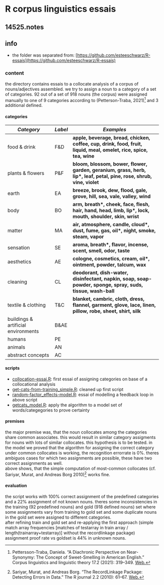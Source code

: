 # R corpus linguistics essais
## 14525.notes
## info
- the folder was separated from: [https://github.com/esteeschwarz/R-essais](https://github.com/esteeschwarz/R-essais)

### content
the directory contains essais to a collocate analysis of a corpus of nouns/adjectives assembled. 
we try to assign a noun to a category of a set of categories. 92 out of a set of 918 nouns (the corpus) were assigned manually to one of 9 categories according to (Petterson-Traba, 2021)[^1] and 3 additional defined.

#### categories

| ***Category***                      | ***Label*** | ***Examples***                                                                                                        |
| ----------------------------------- | ----------- | --------------------------------------------------------------------------------------------------------------------- |
| food & drink                        | F&D         | **apple, beverage, bread, chicken, coffee, cup, drink, food, fruit, liquid, meal, omelet, rice, spice, tea, wine**    |
| plants & flowers                    | P&F         | **bloom, blossom, bower, flower, garden, geranium, grass, herb, lip\*, leaf, petal, pine, rose, shrub, vine, violet** |
| earth                               | EA          | **breeze, brook, dew, flood, gale, grove, hill, sea, vale, valley, wind**                                             |
| body                                | BO          | **arm, breath\*, cheek, face, flesh, hair, hand, head, limb, lip\*, lock, mouth, shoulder, skin, wrist**              |
| matter                              | MA          | **air, atmosphere, candle, cloud\*, dust, fume, gas, oil\*, night, smoke, steam, vapor**                              |
| sensation                           | SE          | **aroma, breath\*, flavor, incense, scent, smell, odor, taste**                                                       |
| aesthetics                          | AE          | **cologne, cosmetics, cream, oil\*, ointment, powder, talcum, wax**                                                   |
| cleaning                            | CL          | **deodorant, dish-water, disinfectant, napkin, soap, soap-powder, sponge, spray, suds, tissue, wash-ball**            |
| textile & clothing                  | T&C         | **blanket, cambric, cloth, dress, flannel, garment, glove, lace, linen, pillow, robe, sheet, shirt, silk**            |
| buildings & artificial environments | B&AE        |                                                                                                                       |
| humans                              | PE          |                                                                                                                       |
| animals                             | AN          |                                                                                                                       |
| abstract concepts                   | AC          |                                                                                                                       |


#### scripts
- [collocation-essai.R](collocation-essai.R): first essai of assigning categories on base of a collocational analysis
- [get-cats-from-training\_simple.R](get-cats-from-training_simple.R): cleaned up first script
- [random-factor\_effects-model.R](random-factor_effects-model.R): essai of modelling a feedback loop in above script
- [getcats\_model.R](getcats_model.R): apply the algorithm to a model set of words/categegories to prove certainty

#### premises
the major premise was, that the noun collocates among the categories share common associates. this would result in similar category assigments for nouns with lots of similar collocates. this hypothesis is to be tested. in the model we proved that the algorithm for assigning the correct category under common collocates is working, the recognition errorrate is 0%. theres ambiguos cases for which two assignments are possible, these have two correct assignments as well.   
above shows, that the simple computation of most-common collocates (cf. Sariyar, Murat, and Andreas Borg 2010)[^2] works fine.

#### evaluation
the script works with 100% correct assignment of the predefined categories and a 22% assignment of not known nouns. theres some inconsistencies in the training (92 predefined nouns) and gold (918 defined nouns) set where some assignments vary from training to gold set and some duplicate nouns in the gold set were assigned to different categories.  
after refining train and gold set and re-applying the first approach (simple match array frequencies [matches of testarray in train array / length(trainarray+testarray)] without the recordlinkage package) assignment proof rate vs goldset is 44% in unknown nouns.

[^1]:	Pettersson-Traba, Daniela. “A Diachronic Perspective on Near-Synonymy: The Concept of Sweet-Smelling in American English.” Corpus linguistics and linguistic theory 17.2 (2021): 319–349. [Web.](https://fu-berlin.primo.exlibrisgroup.com/permalink/49KOBV_FUB/5ami3a/cdi_openaire_primary_doi_8ad1d6d6057eb106694cfa96c9ff4fa3)
[^2]: Sariyar, Murat, and Andreas Borg. “The RecordLinkage Package: Detecting Errors in Data.” The R journal 2.2 (2010): 61–67. [Web.](https://fu-berlin.primo.exlibrisgroup.com/permalink/49KOBV_FUB/5ami3a/cdi_openaire_primary_doi_ba8b716343e3913e3b82aa41329d8948)
